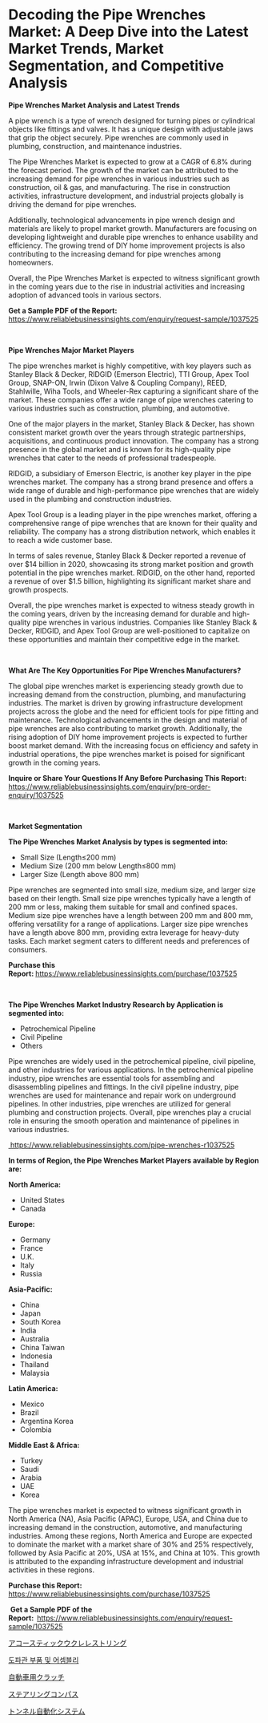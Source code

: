 <p><h1>Decoding the Pipe Wrenches Market: A Deep Dive into the Latest Market Trends, Market Segmentation, and Competitive Analysis</h1></p><p><strong>Pipe Wrenches Market Analysis and Latest Trends</strong></p>
<p><p>A pipe wrench is a type of wrench designed for turning pipes or cylindrical objects like fittings and valves. It has a unique design with adjustable jaws that grip the object securely. Pipe wrenches are commonly used in plumbing, construction, and maintenance industries.</p><p>The Pipe Wrenches Market is expected to grow at a CAGR of 6.8% during the forecast period. The growth of the market can be attributed to the increasing demand for pipe wrenches in various industries such as construction, oil & gas, and manufacturing. The rise in construction activities, infrastructure development, and industrial projects globally is driving the demand for pipe wrenches. </p><p>Additionally, technological advancements in pipe wrench design and materials are likely to propel market growth. Manufacturers are focusing on developing lightweight and durable pipe wrenches to enhance usability and efficiency. The growing trend of DIY home improvement projects is also contributing to the increasing demand for pipe wrenches among homeowners.</p><p>Overall, the Pipe Wrenches Market is expected to witness significant growth in the coming years due to the rise in industrial activities and increasing adoption of advanced tools in various sectors.</p></p>
<p><strong>Get a Sample PDF of the Report:&nbsp;</strong> <a href="https://www.reliablebusinessinsights.com/enquiry/request-sample/1037525">https://www.reliablebusinessinsights.com/enquiry/request-sample/1037525</a></p>
<p>&nbsp;</p>
<p><strong>Pipe Wrenches Major Market Players</strong></p>
<p><p>The pipe wrenches market is highly competitive, with key players such as Stanley Black & Decker, RIDGID (Emerson Electric), TTI Group, Apex Tool Group, SNAP-ON, Irwin (Dixon Valve & Coupling Company), REED, Stahlwille, Wiha Tools, and Wheeler-Rex capturing a significant share of the market. These companies offer a wide range of pipe wrenches catering to various industries such as construction, plumbing, and automotive.</p><p>One of the major players in the market, Stanley Black & Decker, has shown consistent market growth over the years through strategic partnerships, acquisitions, and continuous product innovation. The company has a strong presence in the global market and is known for its high-quality pipe wrenches that cater to the needs of professional tradespeople.</p><p>RIDGID, a subsidiary of Emerson Electric, is another key player in the pipe wrenches market. The company has a strong brand presence and offers a wide range of durable and high-performance pipe wrenches that are widely used in the plumbing and construction industries.</p><p>Apex Tool Group is a leading player in the pipe wrenches market, offering a comprehensive range of pipe wrenches that are known for their quality and reliability. The company has a strong distribution network, which enables it to reach a wide customer base.</p><p>In terms of sales revenue, Stanley Black & Decker reported a revenue of over $14 billion in 2020, showcasing its strong market position and growth potential in the pipe wrenches market. RIDGID, on the other hand, reported a revenue of over $1.5 billion, highlighting its significant market share and growth prospects.</p><p>Overall, the pipe wrenches market is expected to witness steady growth in the coming years, driven by the increasing demand for durable and high-quality pipe wrenches in various industries. Companies like Stanley Black & Decker, RIDGID, and Apex Tool Group are well-positioned to capitalize on these opportunities and maintain their competitive edge in the market.</p></p>
<p>&nbsp;</p>
<p><strong>What Are The Key Opportunities For Pipe Wrenches Manufacturers?</strong></p>
<p><p>The global pipe wrenches market is experiencing steady growth due to increasing demand from the construction, plumbing, and manufacturing industries. The market is driven by growing infrastructure development projects across the globe and the need for efficient tools for pipe fitting and maintenance. Technological advancements in the design and material of pipe wrenches are also contributing to market growth. Additionally, the rising adoption of DIY home improvement projects is expected to further boost market demand. With the increasing focus on efficiency and safety in industrial operations, the pipe wrenches market is poised for significant growth in the coming years.</p></p>
<p><strong>Inquire or Share Your Questions If Any Before Purchasing This Report:</strong> <a href="https://www.reliablebusinessinsights.com/enquiry/pre-order-enquiry/1037525">https://www.reliablebusinessinsights.com/enquiry/pre-order-enquiry/1037525</a></p>
<p>&nbsp;</p>
<p><strong>Market Segmentation</strong></p>
<p><strong>The Pipe Wrenches Market Analysis by types is segmented into:</strong></p>
<p><ul><li>Small Size (Length≤200 mm)</li><li>Medium Size (200 mm below Length≤800 mm)</li><li>Larger Size (Length above 800 mm)</li></ul></p>
<p><p>Pipe wrenches are segmented into small size, medium size, and larger size based on their length. Small size pipe wrenches typically have a length of 200 mm or less, making them suitable for small and confined spaces. Medium size pipe wrenches have a length between 200 mm and 800 mm, offering versatility for a range of applications. Larger size pipe wrenches have a length above 800 mm, providing extra leverage for heavy-duty tasks. Each market segment caters to different needs and preferences of consumers.</p></p>
<p><strong>Purchase this Report:&nbsp;</strong><a href="https://www.reliablebusinessinsights.com/purchase/1037525">https://www.reliablebusinessinsights.com/purchase/1037525</a></p>
<p>&nbsp;</p>
<p><strong>The Pipe Wrenches Market Industry Research by Application is segmented into:</strong></p>
<p><ul><li>Petrochemical Pipeline</li><li>Civil Pipeline</li><li>Others</li></ul></p>
<p><p>Pipe wrenches are widely used in the petrochemical pipeline, civil pipeline, and other industries for various applications. In the petrochemical pipeline industry, pipe wrenches are essential tools for assembling and disassembling pipelines and fittings. In the civil pipeline industry, pipe wrenches are used for maintenance and repair work on underground pipelines. In other industries, pipe wrenches are utilized for general plumbing and construction projects. Overall, pipe wrenches play a crucial role in ensuring the smooth operation and maintenance of pipelines in various industries.</p></p>
<p><a href="https://www.reliablebusinessinsights.com/pipe-wrenches-r1037525">&nbsp;https://www.reliablebusinessinsights.com/pipe-wrenches-r1037525</a></p>
<p><strong>In terms of Region, the Pipe Wrenches Market Players available by Region are:</strong></p>
<p>
    <p> <strong> North America: </strong>
        <ul>
            <li>United States</li>
            <li>Canada</li>
        </ul>
        </p> 
    <p> <strong> Europe: </strong>
        <ul>
            <li>Germany</li>
            <li>France</li>
            <li>U.K.</li>
            <li>Italy</li>
            <li>Russia</li>
        </ul>
        </p> 
    <p> <strong> Asia-Pacific: </strong>
        <ul>
            <li>China</li>
            <li>Japan</li>
            <li>South Korea</li>
            <li>India</li>
            <li>Australia</li>
            <li>China Taiwan</li>
            <li>Indonesia</li>
            <li>Thailand</li>
            <li>Malaysia</li>
        </ul>
        </p> 
    <p> <strong> Latin America: </strong>
        <ul>
            <li>Mexico</li>
            <li>Brazil</li>
            <li>Argentina Korea</li>
            <li>Colombia</li>
        </ul>
        </p> 
    <p> <strong> Middle East & Africa: </strong>
        <ul>
            <li>Turkey</li>
            <li>Saudi</li>
            <li>Arabia</li>
            <li>UAE</li>
            <li>Korea</li>
        </ul>
    </p>
    </p>
<p><p>The pipe wrenches market is expected to witness significant growth in North America (NA), Asia Pacific (APAC), Europe, USA, and China due to increasing demand in the construction, automotive, and manufacturing industries. Among these regions, North America and Europe are expected to dominate the market with a market share of 30% and 25% respectively, followed by Asia Pacific at 20%, USA at 15%, and China at 10%. This growth is attributed to the expanding infrastructure development and industrial activities in these regions.</p></p>
<p><strong>Purchase this Report: </strong><a href="https://www.reliablebusinessinsights.com/purchase/1037525">https://www.reliablebusinessinsights.com/purchase/1037525</a></p>
<p>&nbsp;<strong>Get a Sample PDF of the Report:&nbsp;&nbsp;</strong><a href="https://www.reliablebusinessinsights.com/enquiry/request-sample/1037525">https://www.reliablebusinessinsights.com/enquiry/request-sample/1037525</a></p>
<p><strong></strong></p>
<p><p><a href="https://medium.com/@grarrity46851/%E3%82%B0%E3%83%AD%E3%83%BC%E3%83%90%E3%83%AB%E3%81%AA%E3%82%A2%E3%82%B3%E3%83%BC%E3%82%B9%E3%83%86%E3%82%A3%E3%83%83%E3%82%AF%E3%82%A6%E3%82%AF%E3%83%AC%E3%83%AC%E5%BC%A6%E5%B8%82%E5%A0%B4%E3%81%AF-%E8%A3%BD%E5%93%81%E3%82%BF%E3%82%A4%E3%83%97-%E3%82%A2%E3%83%97%E3%83%AA%E3%82%B1%E3%83%BC%E3%82%B7%E3%83%A7%E3%83%B3-%E5%9C%B0%E5%9F%9F-%E3%81%8A%E3%82%88%E3%81%B3%E4%BC%81%E6%A5%AD%E5%88%A5%E3%81%AB%E5%88%86%E9%A1%9E%E3%81%95%E3%82%8C%E3%81%A6%E3%81%84%E3%81%BE%E3%81%99-%E6%A5%AD%E7%95%8C%E3%82%BB%E3%82%B0%E3%83%A1%E3%83%B3%E3%83%88%E3%81%AE%E8%A6%8B%E9%80%9A%E3%81%97-%E5%B8%82%E5%A0%B4%E8%A9%95%E4%BE%A1-%E7%AB%B6%E4%BA%89%E7%8A%B6%E6%B3%81-%E3%83%88%E3%83%AC%E3%83%B3%E3%83%89-%E3%81%8A%E3%82%88%E3%81%B3%E4%BA%88%E6%B8%AC-2024%E5%B9%B4-2031-b1174a8791fc">アコースティックウクレレストリング</a></p><p><a href="https://medium.com/@whitneymurphy1982/%EA%B8%80%EB%A1%9C%EB%B2%8C-%EC%9B%A8%EC%9D%B4%EB%B8%8C%EA%B0%80%EC%9D%B4%EB%93%9C-%EA%B5%AC%EC%84%B1-%EC%9A%94%EC%86%8C-%EB%B0%8F-%EC%96%B4%EC%85%88%EB%B8%94%EB%A6%AC-%EC%8B%9C%EC%9E%A5-%EB%B2%94%EC%9C%84%EC%9D%98-%EC%8B%AC%EC%B8%B5-%EB%B6%84%EC%84%9D-%EB%B0%8F-2024%EB%85%84%EB%B6%80%ED%84%B0-2031%EB%85%84%EA%B9%8C%EC%A7%80-%EC%98%88%EC%B8%A1%EB%90%9C-%EB%B9%A0%EB%A5%B4%EA%B2%8C-%EC%84%B1%EC%9E%A5%ED%95%98%EB%8A%94-cagr-558bbc081862">도파관 부품 및 어셈블리</a></p><p><a href="https://github.com/FredaJerde/Market-Research-Report-List-1/blob/main/1820727152179.md">自動車用クラッチ</a></p><p><a href="https://github.com/SarahFahey88/Market-Research-Report-List-2/blob/main/5500977152178.md">ステアリングコンパス</a></p><p><a href="https://medium.com/@ddoggettbruce16/%E3%83%88%E3%83%B3%E3%83%8D%E3%83%AB%E3%82%AA%E3%83%BC%E3%83%88%E3%83%A1%E3%83%BC%E3%82%B7%E3%83%A7%E3%83%B3%E3%82%B7%E3%82%B9%E3%83%86%E3%83%A0%E3%81%AE%E5%B8%82%E5%A0%B4%E8%AA%BF%E6%9F%BB%E3%83%AC%E3%83%9D%E3%83%BC%E3%83%88%E3%81%AB%E3%81%AF-2024%E5%B9%B4%E3%81%8B%E3%82%892031%E5%B9%B4%E3%81%BE%E3%81%A7%E3%81%AE-%E3%81%AEcagr%E3%81%A7%E3%81%AE%E5%B8%82%E5%A0%B4%E8%A6%8F%E6%A8%A1-%E3%82%B7%E3%82%A7%E3%82%A2-%E6%88%90%E9%95%B7%E7%8E%87%E3%81%AB%E3%81%A4%E3%81%84%E3%81%A6%E3%81%AE%E5%88%86%E6%9E%90%E3%81%8C%E5%90%AB%E3%81%BE%E3%82%8C%E3%81%A6%E3%81%84%E3%81%BE%E3%81%99-0a9cf3e60bb7">トンネル自動化システム</a></p></p>